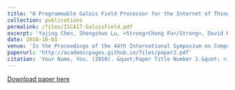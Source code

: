 ```yaml
---
title: "A Programmable Galois Field Processor for the Internet of Things"
collection: publications
permalink: /files/ISCA17-GaloisField.pdf
excerpt: 'Yajing Chen, Shengshuo Lu, <Strong>Cheng Fu</Strong>, David Blaauw, Ronald Dreslinski Jr, Trevor Mudge, and Hun-Seok Kim'
date: 2010-10-01
venue: 'In the Proceedings of the 44th International Symposium on Computer Architecture (ISCA), 2017'
paperurl: 'http://academicpages.github.io/files/paper2.pdf'
citation: 'Your Name, You. (2010). &quot;Paper Title Number 2.&quot; <i>Journal 1</i>. 1(2).'
---
```

<!-- This paper is about the number 2. The number 3 is left for future work.
 -->
[Download paper here](https://chengfu0118.github.io/files/ISCA17-GaloisField.pdf)

<!-- Recommended citation: Your Name, You. (2010). "Paper Title Number 2." <i>Journal 1</i>. 1(2). -->